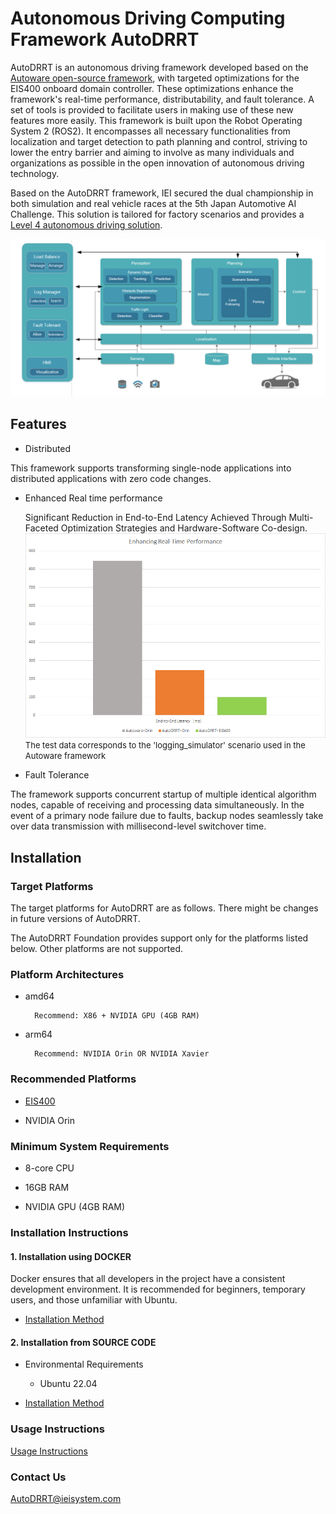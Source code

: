 # Autonomous Driving Computing Framework AutoDRRT
AutoDRRT is an autonomous driving framework developed based on the [Autoware open-source framework](https://github.com/autowarefoundation/autoware/tree/main), with targeted optimizations for the EIS400 onboard domain controller. These optimizations enhance the framework's real-time performance, distributability, and fault tolerance. A set of tools is provided to facilitate users in making use of these new features more easily. This framework is built upon the Robot Operating System 2 (ROS2). It encompasses all necessary functionalities from localization and target detection to path planning and control, striving to lower the entry barrier and aiming to involve as many individuals and organizations as possible in the open innovation of autonomous driving technology.

Based on the AutoDRRT framework, IEI secured the dual championship in both simulation and real vehicle races at the 5th Japan Automotive AI Challenge. This solution is tailored for factory scenarios and provides a [Level 4 autonomous driving solution](../../tree/factory_scene).

![avatar](./docs/imgs/Architecture_Diagram_en.png)
## Features

- Distributed

This framework supports transforming single-node applications into distributed applications with zero code changes.

- Enhanced Real time performance
  
  Significant Reduction in End-to-End Latency Achieved Through Multi-Faceted Optimization Strategies and Hardware-Software Co-design.
  ![avatar](./docs/imgs/Real_time_performance.png)
  <span style="font-size: small;">The test data corresponds to the 'logging_simulator' scenario used in the Autoware framework</span>

  
- Fault Tolerance

The framework supports concurrent startup of multiple identical algorithm nodes, capable of receiving and processing data simultaneously. In the event of a primary node failure due to faults, backup nodes seamlessly take over data transmission with millisecond-level switchover time.

## Installation

### Target Platforms

The target platforms for AutoDRRT are as follows. There might be changes in future versions of AutoDRRT.

The AutoDRRT Foundation provides support only for the platforms listed below. Other platforms are not supported.

### Platform Architectures

- amd64

        Recommend: X86 + NVIDIA GPU (4GB RAM)

- arm64

        Recommend: NVIDIA Orin OR NVIDIA Xavier

### Recommended Platforms

- [EIS400](./docs/en/EIS400.md)

- NVIDIA Orin

### Minimum System Requirements

- 8-core CPU

- 16GB RAM

- NVIDIA GPU (4GB RAM)

### Installation Instructions

#### 1. Installation using DOCKER

 Docker ensures that all developers in the project have a consistent development environment. It is recommended for beginners, temporary users, and those unfamiliar with Ubuntu.

- [Installation Method](./docs/en/docker_Installation.md)

#### 2. Installation from SOURCE CODE

  - Environmental Requirements

    - Ubuntu 22.04

- [Installation Method](./docs/en/source_Installation.md)

### Usage Instructions

[Usage Instructions](./docs/en/tutorials.md)

### Contact Us
[AutoDRRT@ieisystem.com](AutoDRRT@ieisystem.com)